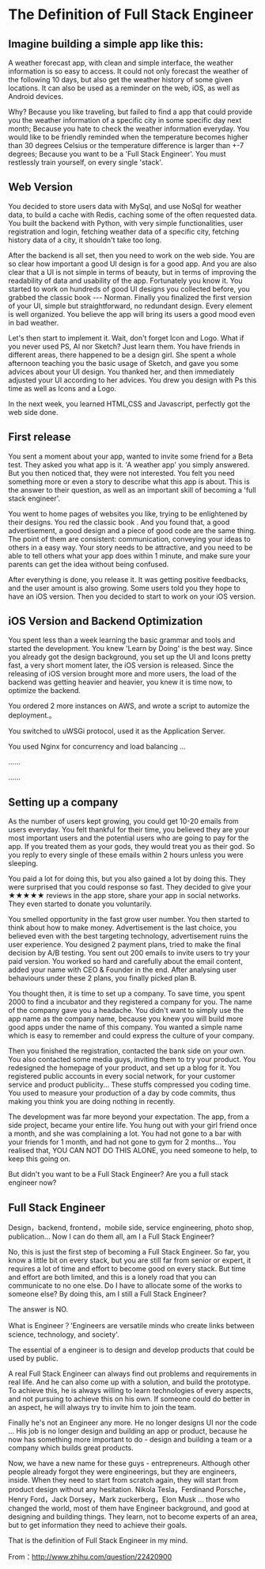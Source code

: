 The Definition of Full Stack Engineer
==============================

Imagine building a simple app like this:
------------------------------
A weather forecast app, with clean and simple interface, the weather information is so easy to access. It could not only forecast the weather of the following 10 days, but also get the weather history of some given locations. It can also be used as a reminder on the web, iOS, as well as Android devices.

Why? Because you like traveling, but failed to find a app that could provide you the weather information of a specific city in some specific day next month; Because you hate to check the weather information everyday. You would like to be friendly reminded when the temperature becomes higher than 30 degrees Celsius or the temperature difference is larger than +-7 degrees; Because you want to be a 'Full Stack Engineer'. You must restlessly train yourself, on every single 'stack'.

## Web Version

You decided to store users data with MySql, and use NoSql for weather data, to build a cache with Redis, caching some of the often requested data. You built the backend with Python, with very simple functionalities, user registration and login, fetching weather data of a specific city, fetching history data of a city, it shouldn't take too long.

After the backend is all set, then you need to work on the web side. You are so clear how important a good UI design is for a good app. And you are also clear that a UI is not simple in terms of beauty, but in terms of improving the readability of data and usability of the app. Fortunately you know it. You started to work on hundreds of good UI designs you collected before, you grabbed the classic book <The Design of Everyday Things> --- Norman. Finally you finalized the first version of your UI, simple but straightforward, no redundant design. Every element is well organized. You believe the app will bring its users a good mood even in bad weather.

Let's then start to implement it. Wait, don't forget Icon and  Logo. What if you never used PS, AI nor Sketch? Just learn them. You have friends in different areas, there happened to be a design girl. She spent a whole afternoon teaching you the basic usage of Sketch, and gave you some advices about your UI design. You thanked her, and then immediately adjusted your UI according to her advices. You drew you design with Ps this time as well as Icons and  a Logo.

In the next week, you learned  HTML,CSS and Javascript, perfectly got the web side done.

## First release

You sent a moment about your app, wanted to invite some friend for a Beta test. They asked you what app is it. 'A weather app' you simply answered. But you then noticed that, they were not interested. You felt you need something more or even a story to describe what this app is about. This is the answer to their question, as well as an important skill of becoming a 'full stack engineer'.

You went to home pages of websites you like, trying to be enlightened by their designs. You red the classic book <On Writing Well> . And you found that, a good advertisement, a good design and a piece of good code are the same thing. The point of them are consistent: communication, conveying your ideas to others in a easy way. Your story needs to be attractive, and you need to be able to tell others what your app does within 1 minute, and make sure your parents can get the idea without being confused.

After everything is done, you release it. It was getting positive feedbacks, and the user amount is also growing. Some users told you they hope to have an iOS version. Then you decided to start to work on your iOS version.

## iOS Version and Backend Optimization

You spent less than a week learning the basic grammar and tools and started the development. You knew 'Learn by Doing' is the best way. Since you already got the design background, you set up the UI and Icons pretty fast, a very short moment later, the iOS version is released. Since the releasing of iOS version brought more and more users, the load of the backend was getting heavier and heavier, you knew it is time now, to optimize the backend.

You ordered 2 more instances on AWS, and wrote a script to automize the deployment.。

You switched to uWSGi protocol, used it as the Application Server.

You used  Nginx for concurrency and load balancing ...

......

......

## Setting up a company

As the number of users kept growing, you could get 10-20 emails from users everyday. You felt thankful for their time, you believed they are your most important users and the potential users who are going to pay for the app. If you treated them as your gods, they would treat you as their god. So you reply to every single of these emails within 2 hours unless you were sleeping.

You paid a lot for doing this, but you also gained a lot by doing this. They were surprised that you could response so fast. They decided to give your ★★★★★ reviews in the app store, share your app in social networks. They even started to donate you voluntarily. 

You smelled opportunity in the fast grow user number. You then started to think about how to make money. Advertisement is the last choice, you believed even with the best targeting technology, advertisement ruins the user experience. You designed 2 payment plans, tried to make the final decision by A/B testing. You sent out 200 emails to invite users to try your paid version. You worked so hard and carefully about the email content, added your name with CEO & Founder in the end. After analysing user behaviours under these 2 plans, you finally picked plan B.

You thought then, it is time to set up a company. To save time, you spent 2000 to find a incubator and they registered a company for you. The name of the company gave you a headache. You didn't want to simply use the app name as the company name, because you knew you will build more good apps under the name of this company. You wanted a simple name which is easy to remember and could express the culture of your company.

Then you finished the registration, contacted the bank side on your own. You also contacted some media guys, inviting them to try your product. You redesigned the homepage of your product, and  set up a blog for it. You registered public accounts in every social network, for your customer service and product publicity... These stuffs compressed you coding time. You used to measure your production of a day by code commits, thus making you think you are doing nothing in recently.

The development was far more beyond your expectation. The app, from a side project, became your entire life. You hung out with your girl friend once a month, and she was complaining a lot. You had not gone to a bar with your friends for 1 month, and had not gone to gym for 2 months... You realised that, YOU CAN NOT DO THIS ALONE, you need someone to help, to keep this going on.

But didn't you want to be a  Full Stack Engineer? Are you a full stack engineer now?

## Full Stack Engineer

Design，backend, frontend，mobile side, service engineering, photo shop, publication... Now I can do them all, am I a Full Stack Engineer?

No, this is just the first step of becoming a  Full Stack Engineer. So far, you know a little bit on every  stack, but you are still far from senior or expert, it requires a lot of time and effort to become good on every stack. But time and effort are both limited, and this is a lonely road that you can communicate to no one else. Do I have to allocate some of the works to someone else? By doing this, am I still a Full Stack Engineer?

The answer is NO.

What is Engineer？'Engineers are versatile minds who create links between science, technology, and society'.

The essential of a engineer is to design and develop products that could be used by public.

A real Full Stack Engineer can always find out problems and requirements in real life. And he can also come up with a solution, and build the prototype. To achieve this, he is always willing to learn technologies of every aspects, and not pursuing to achieve this on his own. If someone could do better in an aspect, he will always try to invite him to join the team.

Finally he's not an  Engineer any more. He no longer designs UI nor the code ... His job is no longer  design and building an app or product, because he now has something more important to do  - design and building a team or a company which builds great products.

Now, we have a new name for these guys - entrepreneurs. Although other people already forgot they were engineerings, but they are engineers, inside. When they need to start from scratch again, they will start from product design without any hesitation. Nikola Tesla，Ferdinand Porsche，Henry Ford，Jack Dorsey，Mark zuckerberg，Elon Musk ... those who changed the world, most of them have Engineer background, and good at designing and building things. They learn, not to become experts of an area, but to get information they need to achieve their goals.

That is the definition of Full Stack Engineer in my mind.

From：http://www.zhihu.com/question/22420900
